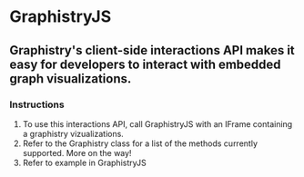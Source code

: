 # GraphistryJS

## Graphistry's client-side interactions API  makes it easy for developers to interact with embedded graph visualizations.

### Instructions

1. To use this interactions API, call GraphistryJS with an IFrame containing a graphistry vizualizations.
2. Refer to the Graphistry class for a list of the methods currently supported. More on the way!
3. Refer to example in GraphistryJS

